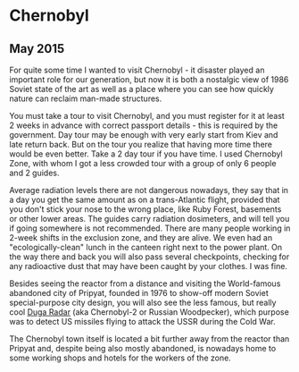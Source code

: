 # Chernobyl
## May 2015

For quite some time I wanted to visit Chernobyl - it disaster played an important role for our
generation, but now it is both a nostalgic view of 1986 Soviet state of the art as well as a place
where you can see how quickly nature can reclaim man-made structures.

You must take a tour to visit Chernobyl, and you must register for it at least 2 weeks in advance 
with correct passport details - this is required by the government. Day tour may be enough with very
early start from Kiev and late return back. But on the tour you realize that having more time
there would be even better. Take a 2 day tour if you have time. I used Chernobyl Zone, with whom
I got a less crowded tour with a group of only 6 people and 2 guides.

Average radiation levels there are not dangerous nowadays, they say that in a day you get the same
amount as on a trans-Atlantic flight, provided that you don't stick your nose to the wrong place,
like Ruby Forest, basements or other lower areas. The guides carry radiation dosimeters, and will
tell you if going somewhere is not recommended. There are many people working in 2-week shifts in
the exclusion zone, and they are alive. We even had an "ecologically-clean" lunch in the canteen right
next to the power plant. On the way there and back you will also pass several checkpoints,
checking for any radioactive dust that may have been caught by your clothes. I was fine.

Besides seeing the reactor from a distance and visiting the World-famous abandoned city of Pripyat, 
founded in 1976 to show-off modern Soviet special-purpose city design, you will also see the less 
famous, but really cool [Duga Radar](https://en.wikipedia.org/wiki/Duga_radar) (aka Chernobyl-2 or 
Russian Woodpecker), which purpose was to detect US missiles flying to attack the USSR during the
Cold War.

The Chernobyl town itself is located a bit further away from the reactor than Pripyat and, 
despite being also mostly abandoned, is nowadays home to some working shops and hotels for the 
workers of the zone.
